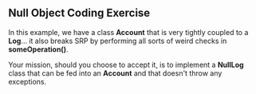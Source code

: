 ## Null Object Coding Exercise
In this example, we have a class **Account**  that is very tightly coupled to a **Log**... 
it also breaks SRP by performing all sorts of weird checks in **someOperation()**.

Your mission, should you choose to accept it, is to implement a **NullLog** class 
that can be fed into an **Account**  and that doesn't throw any exceptions.